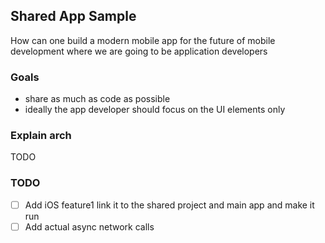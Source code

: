 ## Shared App Sample

How can one build a modern mobile app for the future of mobile development where we are going to be application developers

### Goals

- share as much as code as possible
- ideally the app developer should focus on the UI elements only

### Explain arch
TODO

### TODO

- [ ] Add iOS feature1 link it to the shared project and main app and make it run
- [ ] Add actual async network calls 